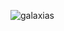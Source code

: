 ![galaxias](https://github.com/RobertoLuizJr/Galaxies/assets/162919964/a39aa594-23bf-44aa-aec2-f7efb64c98aa)
